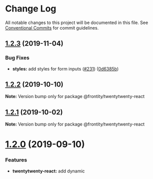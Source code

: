 # Change Log

All notable changes to this project will be documented in this file.
See [Conventional Commits](https://conventionalcommits.org) for commit guidelines.

## [1.2.3](https://github.com/frontity/frontity/compare/@frontity/twentytwenty-react@1.2.2...@frontity/twentytwenty-react@1.2.3) (2019-11-04)


### Bug Fixes

* **styles:** add styles for form inputs ([#231](https://github.com/frontity/frontity/issues/231)) ([0d6385b](https://github.com/frontity/frontity/commit/0d6385b))





## [1.2.2](https://github.com/frontity/frontity/compare/@frontity/twentytwenty-react@1.2.1...@frontity/twentytwenty-react@1.2.2) (2019-10-10)

**Note:** Version bump only for package @frontity/twentytwenty-react





## [1.2.1](https://github.com/frontity/frontity/compare/@frontity/twentytwenty-react@1.2.0...@frontity/twentytwenty-react@1.2.1) (2019-10-02)

**Note:** Version bump only for package @frontity/twentytwenty-react





# [1.2.0](https://github.com/frontity/frontity/compare/@frontity/twentytwenty-react@1.1.10...@frontity/twentytwenty-react@1.2.0) (2019-09-10)


### Features

* **twentytwenty-react:** add dynamic <title> tags ([e771ce4](https://github.com/frontity/frontity/commit/e771ce4))





## [1.1.10](https://github.com/frontity/frontity/compare/@frontity/twentytwenty-react@1.1.9...@frontity/twentytwenty-react@1.1.10) (2019-08-14)

**Note:** Version bump only for package @frontity/twentytwenty-react





## [1.1.9](https://github.com/frontity/frontity/compare/@frontity/twentytwenty-react@1.1.8...@frontity/twentytwenty-react@1.1.9) (2019-08-12)


### Bug Fixes

* **components:** fixes image component ([#171](https://github.com/frontity/frontity/issues/171)) ([566b8f9](https://github.com/frontity/frontity/commit/566b8f9))





## [1.1.8](https://github.com/frontity/frontity/compare/@frontity/twentytwenty-react@1.1.7...@frontity/twentytwenty-react@1.1.8) (2019-07-12)

**Note:** Version bump only for package @frontity/twentytwenty-react





## [1.1.7](https://github.com/frontity/frontity/compare/@frontity/twentytwenty-react@1.1.6...@frontity/twentytwenty-react@1.1.7) (2019-07-04)

**Note:** Version bump only for package @frontity/twentytwenty-react





## [1.1.6](https://github.com/frontity/frontity/compare/@frontity/twentytwenty-react@1.1.5...@frontity/twentytwenty-react@1.1.6) (2019-07-04)


### Bug Fixes

* **twentytwenty-react:** support external links in Link component ([#157](https://github.com/frontity/frontity/issues/157)) ([ff3c761](https://github.com/frontity/frontity/commit/ff3c761))





## [1.1.5](https://github.com/frontity/frontity/compare/@frontity/twentytwenty-react@1.1.4...@frontity/twentytwenty-react@1.1.5) (2019-07-01)

**Note:** Version bump only for package @frontity/twentytwenty-react





## [1.1.4](https://github.com/frontity/frontity/compare/@frontity/twentytwenty-react@1.1.3...@frontity/twentytwenty-react@1.1.4) (2019-06-20)

**Note:** Version bump only for package @frontity/twentytwenty-react





## [1.1.3](https://github.com/frontity/frontity/compare/@frontity/twentytwenty-react@1.1.2...@frontity/twentytwenty-react@1.1.3) (2019-06-20)

**Note:** Version bump only for package @frontity/twentytwenty-react





## [1.1.2](https://github.com/frontity/frontity/compare/@frontity/twentytwenty-react@1.1.1...@frontity/twentytwenty-react@1.1.2) (2019-06-20)

**Note:** Version bump only for package @frontity/twentytwenty-react





## [1.1.1](https://github.com/frontity/frontity/compare/@frontity/twentytwenty-react@1.1.0...@frontity/twentytwenty-react@1.1.1) (2019-06-19)


### Bug Fixes

* **twentytwenty-react:** add meta description and fix title font size ([d9e4f16](https://github.com/frontity/frontity/commit/d9e4f16))
* **twentytwenty-react:** add padding to solve Tap target not sized appropriately ([e0c3e1d](https://github.com/frontity/frontity/commit/e0c3e1d))
* **twentytwenty-react:** change some HTML tags to improve accessibility ([2a73db4](https://github.com/frontity/frontity/commit/2a73db4))





# [1.1.0](https://github.com/frontity/frontity/compare/@frontity/twentytwenty-react@1.0.3...@frontity/twentytwenty-react@1.1.0) (2019-06-19)


### Bug Fixes

* **source-get:** make isFetching and isReady properties to be always present ([#122](https://github.com/frontity/frontity/issues/122)) ([6d2e485](https://github.com/frontity/frontity/commit/6d2e485))


### Features

* **html2react:** first implementation of Html2React ([#116](https://github.com/frontity/frontity/issues/116)) ([aa2b6f6](https://github.com/frontity/frontity/commit/aa2b6f6))
* **packages:** creates packages @frontity/components, @frontity/hooks, and adds image processor to @frontity/html2react ([#130](https://github.com/frontity/frontity/issues/130)) ([6af4aa1](https://github.com/frontity/frontity/commit/6af4aa1))





## [1.0.3](https://github.com/frontity/frontity/compare/@frontity/twentytwenty-react@1.0.2...@frontity/twentytwenty-react@1.0.3) (2019-06-05)

**Note:** Version bump only for package @frontity/twentytwenty-react





## [1.0.2](https://github.com/frontity/frontity/compare/@frontity/twentytwenty-react@1.0.1...@frontity/twentytwenty-react@1.0.2) (2019-06-05)

**Note:** Version bump only for package @frontity/twentytwenty-react





## [1.0.1](https://github.com/frontity/frontity/compare/@frontity/twentytwenty-react@1.0.0...@frontity/twentytwenty-react@1.0.1) (2019-06-05)


### Bug Fixes

* **all:** update typscript and fix some keywords ([1fe5fec](https://github.com/frontity/frontity/commit/1fe5fec))





# [1.0.0](https://github.com/frontity/frontity/compare/@frontity/twentytwenty-react@0.4.1...@frontity/twentytwenty-react@1.0.0) (2019-06-05)


### Bug Fixes

* **mars:** fix package.json dependencies ([5f412e1](https://github.com/frontity/frontity/commit/5f412e1))
* **mars:** removes html folder ([53f9334](https://github.com/frontity/frontity/commit/53f9334))
* **twentytwenty-react:** addapt to new mode ([0759bdc](https://github.com/frontity/frontity/commit/0759bdc))
* **twentytwenty-react:** use all router params in Theme ([1c2e073](https://github.com/frontity/frontity/commit/1c2e073))
* **spinne:** fixes import to reduce bundle ([84278b2](https://github.com/frontity/frontity/commit/84278b2))


### Features

* **core:** merge arrays found in state instead of overwriting them ([#117](https://github.com/frontity/frontity/issues/117)) ([45dcacb](https://github.com/frontity/frontity/commit/45dcacb))
* **twentytwenty-react:** adapt to router and source changes ([39b22a9](https://github.com/frontity/frontity/commit/39b22a9))
* **source:** change 'data' to 'get' and 'dataMap' to 'data' ([f32be1a](https://github.com/frontity/frontity/commit/f32be1a))
* **tiny-router:** implement auto fetching ([#113](https://github.com/frontity/frontity/issues/113)) ([3865c6b](https://github.com/frontity/frontity/commit/3865c6b))


### BREAKING CHANGES

* **core:** Arrays found in state are merged instead of overwritten
* **source:** changes source API ("data" by  "get")





## [0.4.1](https://github.com/frontity/frontity/compare/@frontity/twentytwenty-react@0.4.0...@frontity/twentytwenty-react@0.4.1) (2019-05-29)

**Note:** Version bump only for package @frontity/twentytwenty-react





# [0.4.0](https://github.com/frontity/frontity/compare/@frontity/twentytwenty-react@0.3.7...@frontity/twentytwenty-react@0.4.0) (2019-05-28)


### Features

* **list:** adds support for author lists ([#93](https://github.com/frontity/frontity/issues/93)) ([85586ee](https://github.com/frontity/frontity/commit/85586ee))





## [0.3.7](https://github.com/frontity/frontity/compare/@frontity/twentytwenty-react@0.3.6...@frontity/twentytwenty-react@0.3.7) (2019-05-27)

**Note:** Version bump only for package @frontity/twentytwenty-react





## [0.3.6](https://github.com/frontity/frontity/compare/@frontity/twentytwenty-react@0.3.5...@frontity/twentytwenty-react@0.3.6) (2019-05-27)

**Note:** Version bump only for package @frontity/twentytwenty-react





## [0.3.5](https://github.com/frontity/frontity/compare/@frontity/twentytwenty-react@0.3.4...@frontity/twentytwenty-react@0.3.5) (2019-05-20)

**Note:** Version bump only for package @frontity/twentytwenty-react





## [0.3.4](https://github.com/frontity/frontity/compare/@frontity/twentytwenty-react@0.3.3...@frontity/twentytwenty-react@0.3.4) (2019-05-17)


### Bug Fixes

* **twentytwenty-react:** use useEffect for prefetching ([f81c84d](https://github.com/frontity/frontity/commit/f81c84d))





## [0.3.3](https://github.com/frontity/frontity/compare/@frontity/twentytwenty-react@0.3.2...@frontity/twentytwenty-react@0.3.3) (2019-05-17)

**Note:** Version bump only for package @frontity/twentytwenty-react





## [0.3.2](https://github.com/frontity/frontity/compare/@frontity/twentytwenty-react@0.3.1...@frontity/twentytwenty-react@0.3.2) (2019-05-16)

**Note:** Version bump only for package @frontity/twentytwenty-react





## [0.3.1](https://github.com/frontity/frontity/compare/@frontity/twentytwenty-react@0.3.0...@frontity/twentytwenty-react@0.3.1) (2019-05-16)

**Note:** Version bump only for package @frontity/twentytwenty-react





# [0.3.0](https://github.com/frontity/frontity/compare/@frontity/twentytwenty-react@0.2.0...@frontity/twentytwenty-react@0.3.0) (2019-05-16)


### Features

* **list:** adds pagination to twentytwenty-react ([58a3c3e](https://github.com/frontity/frontity/commit/58a3c3e))





# [0.2.0](https://github.com/frontity/frontity/compare/@frontity/twentytwenty-react@0.1.7...@frontity/twentytwenty-react@0.2.0) (2019-05-16)


### Features

* **twentytwenty-react:** add 404 page ([#64](https://github.com/frontity/frontity/issues/64)) ([cf7cce5](https://github.com/frontity/frontity/commit/cf7cce5))





## [0.1.7](https://github.com/frontity/frontity/compare/@frontity/twentytwenty-react@0.1.6...@frontity/twentytwenty-react@0.1.7) (2019-05-16)

**Note:** Version bump only for package @frontity/twentytwenty-react





## [0.1.6](https://github.com/frontity/frontity/compare/@frontity/twentytwenty-react@0.1.5...@frontity/twentytwenty-react@0.1.6) (2019-05-16)

**Note:** Version bump only for package @frontity/twentytwenty-react





## [0.1.5](https://github.com/frontity/frontity/compare/@frontity/twentytwenty-react@0.1.4...@frontity/twentytwenty-react@0.1.5) (2019-05-16)

**Note:** Version bump only for package @frontity/twentytwenty-react





## [0.1.4](https://github.com/frontity/frontity/compare/@frontity/twentytwenty-react@0.1.3...@frontity/twentytwenty-react@0.1.4) (2019-05-15)

**Note:** Version bump only for package @frontity/twentytwenty-react





## [0.1.3](https://github.com/frontity/frontity/compare/@frontity/twentytwenty-react@0.1.2...@frontity/twentytwenty-react@0.1.3) (2019-05-15)

**Note:** Version bump only for package @frontity/twentytwenty-react





## 0.1.2 (2019-05-15)

**Note:** Version bump only for package @frontity/twentytwenty-react





## 0.1.1 (2019-05-15)

**Note:** Version bump only for package @frontity/twentytwenty-react

